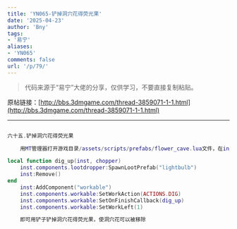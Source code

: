 ```yaml
---
title: 'YN065-铲掉洞穴花得荧光果'
date: '2025-04-23'
author: 'Bny'
tags:
- '易宁'
aliases:
- 'YN065'
comments: false
url: '/p/79/'
---
```


> 代码来源于“易宁”大佬的分享，仅供学习，不要直接复制粘贴。

原帖链接：[http://bbs.3dmgame.com/thread-3859071-1-1.html](http://bbs.3dmgame.com/thread-3859071-1-1.html)

---

```lua  

六十五.铲掉洞穴花得荧光果

	用MT管理器打开游戏目录/assets/scripts/prefabs/flower_cave.lua文件，在inst:AddComponent("inspectable")的下一行插入以下内容：

local function dig_up(inst, chopper)
	inst.components.lootdropper:SpawnLootPrefab("lightbulb")
	inst:Remove()
end
	inst:AddComponent("workable")
	inst.components.workable:SetWorkAction(ACTIONS.DIG)
	inst.components.workable:SetOnFinishCallback(dig_up)
	inst.components.workable:SetWorkLeft(1)

	即可用铲子铲掉洞穴花得荧光果，使洞穴花可以被移除

```  

